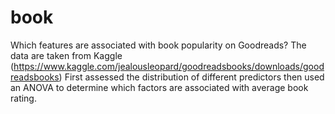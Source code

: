 # book
Which features are associated with book popularity on Goodreads?
The data are taken from Kaggle (https://www.kaggle.com/jealousleopard/goodreadsbooks/downloads/goodreadsbooks)
First assessed the distribution of different predictors then used an ANOVA to determine which factors are associated with average book rating. 
